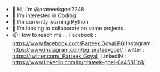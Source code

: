 - 👋 Hi, I’m @prateeekgoel7248
- 👀 I’m interested in Coding
- 🌱 I’m currently learning Python
- 💞️ I’m looking to collaborate on some projects.
- 📫 How to reach me ...
Facebook : https://www.facebook.com/Parteek.Goyal.PG
Instagram : https://www.instagram.com/pg_prateekgoel/
Twitter : https://twitter.com/_Parteek_Goyal_
LinkedIN : https://www.linkedin.com/in/prateek-goel-0a45811b1/

<!---
prateeekgoel7248/prateeekgoel7248 is a ✨ special ✨ repository because its `README.md` (this file) appears on your GitHub profile.
You can click the Preview link to take a look at your changes.
--->
